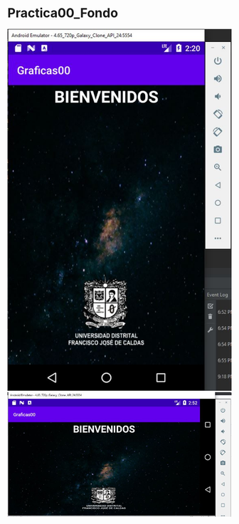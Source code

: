 # Practica00_Fondo

![Fondo Principal](https://github.com/DanielRicob/Practica00_Fondo/blob/main/FondoPrincipal.JPG)
![Fondo Principal](https://github.com/DanielRicob/Practica00_Fondo/blob/main/FondoLandScape.JPG)
